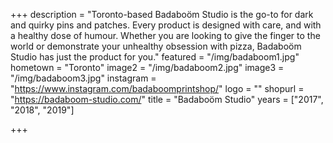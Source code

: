 +++
description = "Toronto-based Badaboöm Studio is the go-to for dark and quirky pins and patches. Every product is designed with care, and with a healthy dose of humour. Whether you are looking to give the finger to the world or demonstrate your unhealthy obsession with pizza, Badaboöm Studio has just the product for you."
featured = "/img/badaboom1.jpg"
hometown = "Toronto"
image2 = "/img/badaboom2.jpg"
image3 = "/img/badaboom3.jpg"
instagram = "https://www.instagram.com/badaboomprintshop/"
logo = ""
shopurl = "https://badaboom-studio.com/"
title = "Badaboöm Studio"
years = ["2017", "2018", "2019"]

+++
